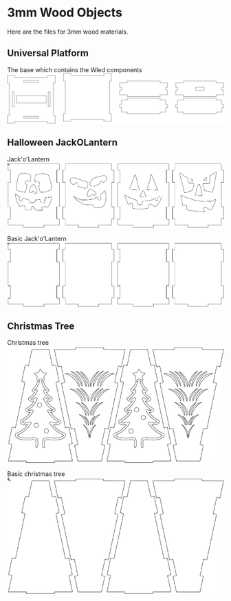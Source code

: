 # 3mm Wood Objects
Here are the files for 3mm wood materials.

## Universal Platform
The base which contains the Wled components
![SID Platform](images/SID-Platform.png)

## Halloween JackOLantern
Jack'o'Lantern
![SID Halloween JackOLantern](images/SID-Halloween-Jackolantern-001.png)

Basic Jack'o'Lantern
![SID Halloween Basic JackOLantern](images/SID-Halloween-Jackolantern-basic-001.png)

## Christmas Tree
Christmas tree
![SID Christmas Basic Tree](images/SID-Christmas-tree-001.png)

Basic christmas tree
![SID Christmas Basic Tree](images/SID-Christmas-tree-basic-001.png)

